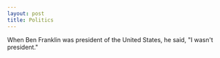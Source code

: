 ```yaml
---
layout: post
title: Politics
---
```

When Ben Franklin was president of the United States, he said, "I wasn't president."
